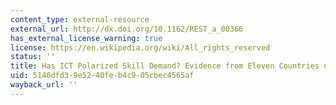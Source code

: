 ```yaml
---
content_type: external-resource
external_url: http://dx.doi.org/10.1162/REST_a_00366
has_external_license_warning: true
license: https://en.wikipedia.org/wiki/All_rights_reserved
status: ''
title: Has ICT Polarized Skill Demand? Evidence from Eleven Countries over 25 Years
uid: 5140dfd3-9e52-40fe-b4c9-05cbec4565af
wayback_url: ''
---
```

